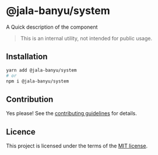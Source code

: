 # @jala-banyu/system

A Quick description of the component

> This is an internal utility, not intended for public usage.

## Installation

```sh
yarn add @jala-banyu/system
# or
npm i @jala-banyu/system
```

## Contribution

Yes please! See the
[contributing guidelines](https://github.com/Atnic/banyu/blob/master/CONTRIBUTING.md)
for details.

## Licence

This project is licensed under the terms of the
[MIT license](https://github.com/Atnic/banyu/blob/master/LICENSE).
